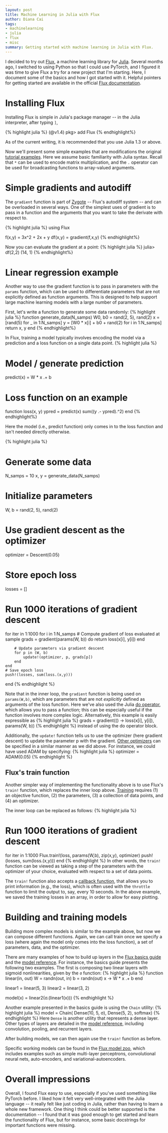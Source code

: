 ```yaml
---
layout: post
title: Machine Learning in Julia with Flux
author: Diana Cai
tags:
- machinelearning
- julia
- flux
- misc
summary: Getting started with machine learning in Julia with Flux.
---
```


I decided to try out [Flux](https://github.com/FluxML), a machine learning library for [Julia](https://julialang.org/).
Several months ago, I switched to using Python so that I could use PyTorch, and I figured it was time to give Flux a try for a new project that I'm starting.
Here, I document some of the basics and how I got started with it. Helpful
pointers for getting started are available in the official  [Flux documentation](https://fluxml.ai/Flux.jl/stable/).


# Installing Flux

Installing Flux is simple in Julia's package manager -- in the Julia interpreter, after typing ```]```,

{% highlight julia %}
(@v1.4) pkg> add Flux
{% endhighlight%}

As of the current writing, it is recommended that you use Julia 1.3 or above.

Now we'll present some simple examples that are modifications the original [tutorial examples](https://fluxml.ai/Flux.jl/stable/).
Here we assume basic familiarity with Julia syntax. Recall that ```*``` can be used to encode matrix multiplication, and the ```.``` operator can be used for broadcasting functions to array-valued arguments.

# Simple gradients and autodiff

The ```gradient``` function is part of [Zygote](https://github.com/FluxML/Zygote.jl) -- Flux's autodiff system -- and can be overloaded in several ways.
One of the simplest uses of gradient is to pass in a function and the arguments that you want to take the derivate with respect to.

{% highlight julia %}
using Flux

f(x,y) = 3x^2 + 2x + y
df(x,y) = gradient(f,x,y)
{% endhighlight%}

Now you can evaluate the gradient at a point:
{% highlight julia %}
julia> df(2,2)
(14, 1)
{% endhighlight%}

# Linear regression example

Another way to use the gradient function is to pass in parameters with the
```params``` function, which can be used to differentiate parameters that are
not explicitly defined as function arguments. This is designed to help support
large machine learning models with a large number of parameters.

First, let's write a function to generate some data randomly:
{% highlight julia %}
function generate_data(N_samps)
    W0, b0 = rand(2, 5), rand(2)
    x = [rand(5) for _ in 1:N_samps]
    y = [W0 * x[i] + b0 + rand(2) for i in 1:N_samps]
    return x, y
end
{% endhighlight%}

In Flux, training a model typically involves encoding the model via a prediction and a loss function on a single data point.
{% highlight julia %}
# Model / generate prediction
predict(x) = W * x .+ b

# Loss function on an example
function loss(x, y)
  ypred = predict(x)
  sum((y .- ypred).^2)
end
{% endhighlight%}

Here the model (i.e., predict function) only comes in to the loss function and isn't needed directly otherwise.

{% highlight julia %}
# Generate some data
N_samps = 10
x, y = generate_data(N_samps)

# Initialize parameters
W, b = rand(2, 5), rand(2)

# Use gradient descent as the optimizer
optimizer = Descent(0.05)

# Store epoch loss
losses = []

# Run 1000 iterations of gradient descent
for iter in 1:1000
    for i in 1:N_samps
        # Compute gradient of loss evaluated at sample
        grads = gradient(params(W, b)) do
            return loss(x[i], y[i])
        end

        # Update parameters via gradient descent
        for p in (W, b)
            update!(optimizer, p, grads[p])
        end
    end
    # Save epoch loss
    push!(losses, sum(loss.(x,y)))
end
{% endhighlight %}

Note that in the inner loop, the ```gradient``` function is being used on ```params(W,b)```, which are parameters that are not *explicitly* defined as arguments of the loss function.
Here we've also used the Julia [do operator](https://docs.julialang.org/en/v1/manual/functions/#Do-Block-Syntax-for-Function-Arguments-1), which allows you to pass a function; this can be especially useful if the function involves more complex logic.
Alternatively,  this example is easily expressible as
{% highlight julia %}
grads = gradient(() -> loss(x[i], y[i]), params(W, b))
{% endhighlight %}
instead of using the do operator block.

Additionally, the ```update!``` function tells us to use the optimizer (here gradient descent) to update the parameter p with the gradient.
[Other optimizers](https://fluxml.ai/Flux.jl/stable/training/optimisers/#Optimiser-Reference-1) can be specified in a similar manner as we did above.
For instance, we could have used ADAM by specifying:
{% highlight julia %}
optimizer = ADAM(0.05)
{% endhighlight %}


## Flux's train function

Another simpler way of implementing the functionality above is to use Flux's ```train!``` function, which replaces the inner loop above.
[Training](https://fluxml.ai/Flux.jl/stable/training/training/) requires (1) an objective function, (2) the parameters, (3) a collection of data points, and (4) an optimizer.

The inner loop can be replaced as follows:
{% highlight julia %}
# Run 1000 iterations of gradient descent
for iter in 1:1000
    Flux.train!(loss, params(W,b), zip(x,y), optimizer)
    push!(losses, sum(loss.(x,y)))
end
{% endhighlight %}
In other words, the ```train!``` function can be viewed as taking a step of the parameters with the optimizer of your choice, evaluated with respect to a set of data points.

The ```train!``` function also accepts a [callback function](https://fluxml.ai/Flux.jl/stable/training/training/#Callbacks-1), that allows you to print information (e.g., the loss), which is often used with the ```throttle``` function to limit the output to, say, every 10 seconds.
In the above example, we saved the training losses in an array, in order to allow for easy plotting.

# Building and training models

Building more complex models is similar to the example above, but now we can compose different functions.
Again, we can call train once we specify a loss (where again the model only comes into the loss function), a set of parameters, data, and the optimizer.

There are many examples of how to build up layers in the [Flux basics guide](https://fluxml.ai/Flux.jl/stable/models/basics/)
and the [model reference](https://fluxml.ai/Flux.jl/stable/models/layers/).
For instance, the basics guide presents the following two examples.
The first is composing two linear layers with sigmoid nonlinearities, given by the ```σ``` function:
{% highlight julia %}
function linear(in, out)
  W = randn(out, in)
  b = randn(out)
  x -> W * x .+ b
end

linear1 = linear(5, 3)
linear2 = linear(3, 2)

model(x) = linear2(σ.(linear1(x)))
{% endhighlight %}

Another example presented in the basics guide is using the ```Chain``` utility:
{% highlight julia %}
model = Chain(
  Dense(10, 5, σ),
  Dense(5, 2),
  softmax)
{% endhighlight %}
Here ```Dense``` is another utility that represents a dense layer.
Other types of layers are detailed in the [model reference](https://fluxml.ai/Flux.jl/stable/models/layers/), including convolution, pooling, and recurrent layers.

After building models, we can then again use the ```train!``` function as before.

Specific working models can be found in the [Flux model zoo](https://github.com/FluxML/model-zoo/), which includes examples such as simple multi-layer perceptrons, convolutional neural nets, auto-encoders, and variational-autoencoders.

# Overall impressions

Overall, I found Flux easy to use, especially if you've used something like PyTorch before. I liked how it felt very well-integrated with the Julia language -- it really felt like just coding in Julia, rather than having to learn a whole new framework.
One thing I think could be better supported is the documentation -- I found that it was good enough to get started and learn the functionality of Flux, but for instance, some basic docstrings for important functions were missing.



